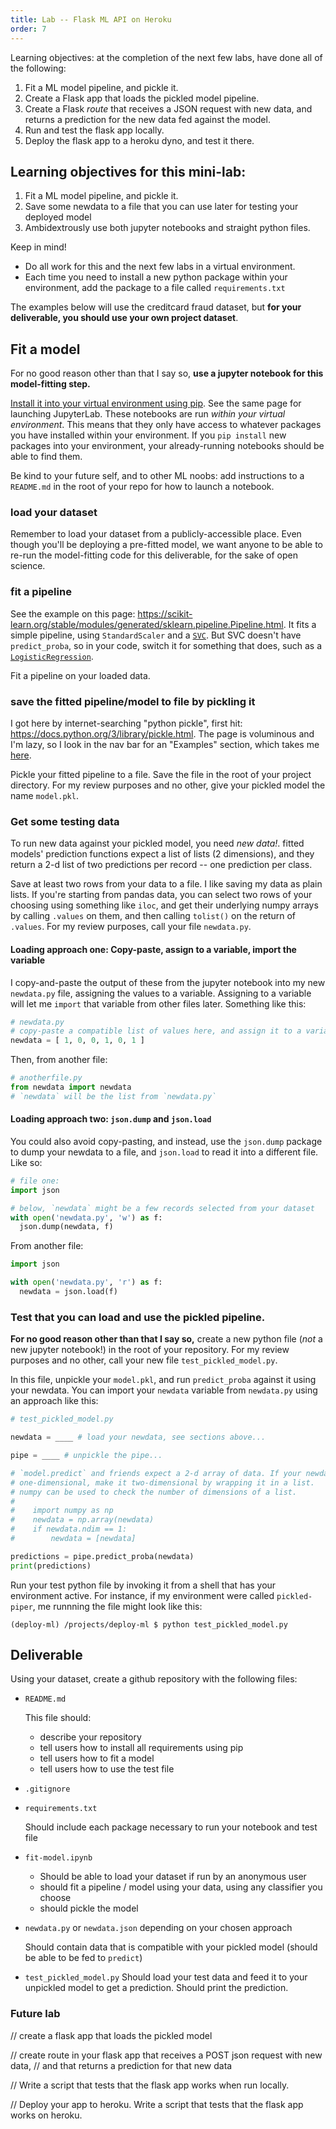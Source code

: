 ```yaml
---
title: Lab -- Flask ML API on Heroku
order: 7
---
```


Learning objectives: at the completion of the next few labs, have done all of
the following:

1. Fit a ML model pipeline, and pickle it.
2. Create a Flask app that loads the pickled model pipeline.
3. Create a Flask _route_ that receives a JSON request with new data, and returns
   a prediction for the new data fed against the model.
4. Run and test the flask app locally.
5. Deploy the flask app to a heroku dyno, and test it there.

## Learning objectives for this mini-lab:

1. Fit a ML model pipeline, and pickle it.
1. Save some newdata to a file that you can use later for testing your
   deployed model
1. Ambidextrously use both jupyter notebooks and straight python files.

Keep in mind!

- Do all work for this and the next few labs in a virtual environment.
- Each time you need to install a new python package within your environment,
  add the package to a file called `requirements.txt`

The examples below will use the creditcard fraud dataset, but
**for your deliverable, you should use your own project dataset**.

## Fit a model

For no good reason other than that I say so,
**use a jupyter notebook for this model-fitting step.**

[Install it into your virtual environment using pip](https://jupyter.org/install).
See the same page for launching JupyterLab. These notebooks are run _within your virtual environment_. This means that they only have access to whatever packages you have installed
within your environment. If you `pip install` new packages into your environment,
your already-running notebooks should be able to find them.

Be kind to your future self, and to other ML noobs: add instructions to a
`README.md` in the root of your repo for how to launch a notebook.


### load your dataset

Remember to load your dataset from a publicly-accessible place. Even though you'll
be deploying a pre-fitted model, we want anyone to be able to re-run the model-fitting
code for this deliverable, for the sake of open science.

### fit a pipeline

See the example on this page: <https://scikit-learn.org/stable/modules/generated/sklearn.pipeline.Pipeline.html>. It fits a simple pipeline, using `StandardScaler` and a [`SVC`](https://scikit-learn.org/stable/modules/generated/sklearn.svm.SVC.html). But SVC doesn't have `predict_proba`, so in your code, switch it for something that does,
such as a [`LogisticRegression`](https://scikit-learn.org/stable/modules/generated/sklearn.linear_model.LogisticRegression.html).

Fit a pipeline on your loaded data.

### save the fitted pipeline/model to file by pickling it

I got here by internet-searching "python pickle", first hit: <https://docs.python.org/3/library/pickle.html>. The page is voluminous and I'm lazy, so I look in the nav bar for
an "Examples" section, which takes me [here](https://docs.python.org/3/library/pickle.html#examples).

Pickle your fitted pipeline to a file. Save the file in the root of your project
directory. For my review purposes and no other, give your pickled model the name
`model.pkl`.


### Get some testing data

To run new data against your pickled model, you need _new data!_. fitted models'
prediction functions expect a list of lists (2 dimensions), and they return a 2-d list of two predictions per record -- one prediction per class.

Save at least two rows from your data to a file. I like saving my data as plain
lists. If you're starting from pandas data, you can select two rows of your choosing
using something like `iloc`, and get their underlying numpy arrays by calling `.values`
on them, and then calling `tolist()` on the return of `.values`. For my review purposes,
call your file `newdata.py`.

#### Loading approach one: Copy-paste, assign to a variable, import the variable

I copy-and-paste the output of these from the jupyter
notebook into my new `newdata.py` file, assigning the values to a variable.
Assigning to a variable will let me `import` that variable from other files later.
Something like this:

```python
# newdata.py
# copy-paste a compatible list of values here, and assign it to a variable
newdata = [ 1, 0, 0, 1, 0, 1 ]
```

Then, from another file:
```python
# anotherfile.py
from newdata import newdata
# `newdata` will be the list from `newdata.py`
```

#### Loading approach two: `json.dump` and `json.load`

You could also avoid copy-pasting, and instead, use the `json.dump` package to dump
your newdata to a file, and `json.load` to read it into a different file. Like so:

```python
# file one:
import json

# below, `newdata` might be a few records selected from your dataset
with open('newdata.py', 'w') as f:
  json.dump(newdata, f)
```

From another file:
```python
import json

with open('newdata.py', 'r') as f:
  newdata = json.load(f)
```

### Test that you can load and use the pickled pipeline.

**For no good reason other than that I say so,** create a new python file
(_not_ a new jupyter notebook!) in the root of your repository. For my review purposes
and no other, call your new file `test_pickled_model.py`.

In this file, unpickle your `model.pkl`, and run `predict_proba` against it using
your newdata. You can import your `newdata` variable from `newdata.py` using an approach like this:

```python
# test_pickled_model.py

newdata = ____ # load your newdata, see sections above...

pipe = ____ # unpickle the pipe...

# `model.predict` and friends expect a 2-d array of data. If your newdata is
# one-dimensional, make it two-dimensional by wrapping it in a list.
# numpy can be used to check the number of dimensions of a list.
#    
#    import numpy as np
#    newdata = np.array(newdata)
#    if newdata.ndim == 1:
#        newdata = [newdata]

predictions = pipe.predict_proba(newdata)
print(predictions)
```

Run your test python file by invoking it from a shell that has your environment
active. For instance, if my environment were called `pickled-piper`, me runnning
the file might look like this:

    (deploy-ml) /projects/deploy-ml $ python test_pickled_model.py

## Deliverable

Using your dataset, create a github repository with the following files:
- `README.md`

  This file should:
  * describe your repository
  * tell users how to install all requirements using pip
  * tell users how to fit a model
  * tell users how to use the test file
- `.gitignore`
- `requirements.txt`

  Should include each package necessary to run your notebook and test file
- `fit-model.ipynb`
  - Should be able to load your dataset if run by an anonymous user
  - should fit a pipeline / model using your data, using any classifier you choose
  - should pickle the model
- `newdata.py` or `newdata.json` depending on your chosen approach

  Should contain data that is compatible with your pickled model (should be able to be fed to `predict`)
- `test_pickled_model.py`
  Should load your test data and feed it to your unpickled model to get a prediction.
  Should print the prediction.

### Future lab

// create a flask app that loads the pickled model

// create route in your flask app that receives a POST json request with new data,
// and that returns a prediction for that new data

// Write a script that tests that the flask app works when run locally.

// Deploy your app to heroku. Write a script that tests that the flask app works on heroku.
